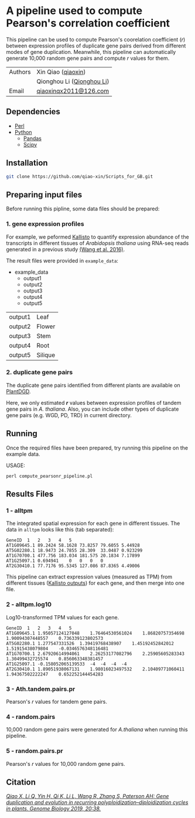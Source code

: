 # A pipeline used to compute Pearson's correlation coefficient  

This pipeline can be used to compute Pearson's coorelation coefficient (*r*) between expression profiles of duplicate gene pairs derived from different modes of gene duplication. Meanwhile, this pipeline can automatically generate 10,000 random gene pairs and compute *r* values for them.

| | |
| --- | --- |
| Authors | Xin Qiao ([qiaoxin](https://github.com/qiao-xin)) |
| | Qionghou Li ([Qionghou Li](https://github.com/LQHHHHH)) |
| Email   | <qiaoxinqx2011@126.com> |

## Dependencies
- [Perl](https://www.perl.org/)
- [Python](https://www.python.org/)
  - [Pandas](http://pandas.pydata.org/)
  - [Scipy](https://www.scipy.org/)
 
 ## Installation

```bash
git clone https://github.com/qiao-xin/Scripts_for_GB.git
```

## Preparing input files

Before running this pipline, some data files should be prepared:

### 1. gene expression profiles

For example, we peformed [Kallisto](http://pachterlab.github.io/kallisto/about.html) to quantify expression abundance of the transcripts in different tissues of *Arabidopsis thaliana* using RNA-seq reads generated in a previous study [(Wang et al. 2016)](http://www.plantphysiol.org/content/172/1/427.abstract). 

The result files were provided in ```example_data```:

- example_data
  - output1
  - output2
  - output3
  - output4
  - output5

|||
| --- | --- |
| output1 | Leaf |
| output2 | Flower |
| output3 | Stem |
| output4 | Root |
| output5 | Silique |

### 2. duplicate gene pairs

The duplicate gene pairs identified from different plants are available on [PlantDGD](http://pdgd.njau.edu.cn:8080).

Here, we only estimated ***r*** values between expression profiles of tandem gene pairs in *A. thaliana*. Also, you can include other types of duplicate gene pairs (e.g. WGD, PD, TRD) in current directory.


## Running

Once the required files have been prepared, try running this pipeline on the example data.

USAGE:
```coding
perl compute_pearsonr_pipeline.pl
```

## Results Files


### 1 - alltpm
The integrated spatial expression for each gene in different tissues. The data in ```alltpm``` looks like this (tab separated):
```
GeneID	1	2	3	4	5
AT1G09645.1	89.2424	58.1628	73.8257	79.6055	5.44928
AT5G02280.1	18.9473	24.7855	28.309	33.0487	0.923299
AT1G70700.1	477.756	183.034	181.575	20.1834	7.17899
AT1G25097.1	0.694941	0	0	0	0
AT2G30410.1	77.7176	95.5345	127.086	87.8365	4.49006
```
This pipeline can extract expression values (measured as TPM) from different tissues ([Kallisto outputs](https://github.com/qiao-xin/Scripts_for_GB/tree/master/compute_pearson_r/example_data)) for each gene, and then merge into one file.

### 2 - alltpm.log10
Log10-transformed TPM values for each gene.
```
GeneID	1	2	3	4	5
AT1G09645.1	1.95057124127048	1.76464530561024	1.86820757354698	1.90094307448557	0.736339123802573
AT5G02280.1	1.277547331526	1.39419768438907	1.45192452842012	1.51915438079804	-0.0346576348116481
AT1G70700.1	2.67920614994061	2.26253177082796	2.25905605283343	1.30499432725574	0.856063348381457
AT1G25097.1	-0.158052065139533	-4	-4	-4	-4
AT2G30410.1	1.89051938067131	1.98016023497532	2.10409771060411	1.94367502222247	0.652252144454283
```

### 3 - Ath.tandem.pairs.pr
Pearson's *r* values for tandem gene pairs.

### 4 - random.pairs
10,000 random gene pairs were generated for *A.thaliana* when running this pipeline.

### 5 - random.pairs.pr
Pearson's *r* values for 10,000 random gene pairs.

## Citation
*[Qiao X, Li Q, Yin H, Qi K, Li L, Wang R, Zhang S, Paterson AH: Gene duplication and evolution in recurring polyploidization–diploidization cycles in plants. Genome Biology 2019, 20:38.](https://genomebiology.biomedcentral.com/articles/10.1186/s13059-019-1650-2)*
